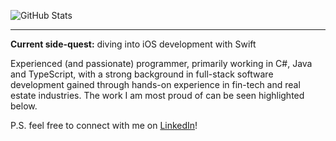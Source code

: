 ![GitHub Stats](https://github-readme-stats.vercel.app/api?username=chadrakh&count_private=true&show_icons=true&theme=onedark&custom_title=Chadrak's&nbsp;GitHub&nbsp;Profile&bg_color=0d1117&icon_color=61DAFB&text_color=ffffff&title_color=ffffff)
<!--
Deploy personal Vercel instance to host stats (eventually) to avoid spontaneous downtime
https://github.com/anuraghazra/github-readme-stats#deploy-on-your-own-vercel-instance
-->
<hr />
<!-- ## ✨ Project Spotlight
### Game Launcher Application
<b>Repository:</b> https://github.com/chadrakh/GameLauncherApp
<br>
<i>Description coming soon...</i> -->

<b>Current side-quest:</b> diving into iOS development with Swift

Experienced (and passionate) programmer, primarily working in C#, Java and TypeScript, with a strong background in full-stack software development gained through hands-on experience in fin-tech and real estate industries. The work I am most proud of can be seen highlighted below.

P.S. feel free to connect with me on [LinkedIn](https://www.linkedin.com/in/chadrakholondo/)!
